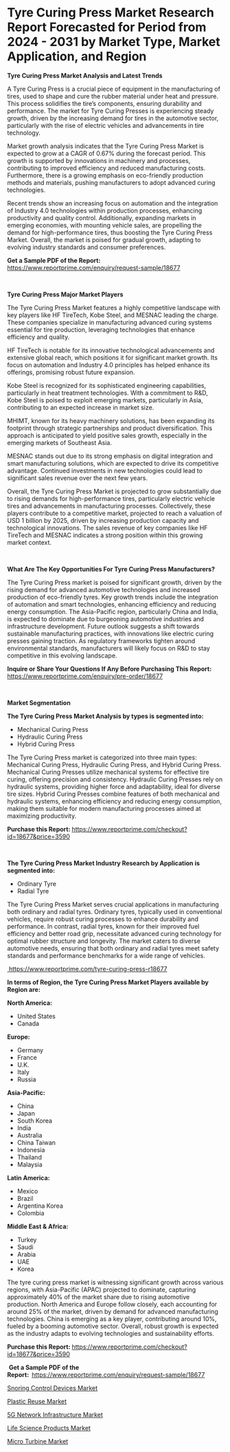 <p><h1>Tyre Curing Press Market Research Report Forecasted for Period from 2024 -  2031 by Market Type, Market Application, and Region</h1></p><p><strong>Tyre Curing Press Market Analysis and Latest Trends</strong></p>
<p><p>A Tyre Curing Press is a crucial piece of equipment in the manufacturing of tires, used to shape and cure the rubber material under heat and pressure. This process solidifies the tire’s components, ensuring durability and performance. The market for Tyre Curing Presses is experiencing steady growth, driven by the increasing demand for tires in the automotive sector, particularly with the rise of electric vehicles and advancements in tire technology.</p><p>Market growth analysis indicates that the Tyre Curing Press Market is expected to grow at a CAGR of 0.67% during the forecast period. This growth is supported by innovations in machinery and processes, contributing to improved efficiency and reduced manufacturing costs. Furthermore, there is a growing emphasis on eco-friendly production methods and materials, pushing manufacturers to adopt advanced curing technologies.</p><p>Recent trends show an increasing focus on automation and the integration of Industry 4.0 technologies within production processes, enhancing productivity and quality control. Additionally, expanding markets in emerging economies, with mounting vehicle sales, are propelling the demand for high-performance tires, thus boosting the Tyre Curing Press Market. Overall, the market is poised for gradual growth, adapting to evolving industry standards and consumer preferences.</p></p>
<p><strong>Get a Sample PDF of the Report:&nbsp;</strong> <a href="https://www.reportprime.com/enquiry/request-sample/18677?utm_campaign=118&utm_medium=2&utm_source=Github&utm_content=ia&utm_term=21112024&utm_id=tyre-curing-press">https://www.reportprime.com/enquiry/request-sample/18677</a></p>
<p>&nbsp;</p>
<p><strong>Tyre Curing Press Major Market Players</strong></p>
<p><p>The Tyre Curing Press Market features a highly competitive landscape with key players like HF TireTech, Kobe Steel, and MESNAC leading the charge. These companies specialize in manufacturing advanced curing systems essential for tire production, leveraging technologies that enhance efficiency and quality.</p><p>HF TireTech is notable for its innovative technological advancements and extensive global reach, which positions it for significant market growth. Its focus on automation and Industry 4.0 principles has helped enhance its offerings, promising robust future expansion.</p><p>Kobe Steel is recognized for its sophisticated engineering capabilities, particularly in heat treatment technologies. With a commitment to R&D, Kobe Steel is poised to exploit emerging markets, particularly in Asia, contributing to an expected increase in market size.</p><p>MHIMT, known for its heavy machinery solutions, has been expanding its footprint through strategic partnerships and product diversification. This approach is anticipated to yield positive sales growth, especially in the emerging markets of Southeast Asia.</p><p>MESNAC stands out due to its strong emphasis on digital integration and smart manufacturing solutions, which are expected to drive its competitive advantage. Continued investments in new technologies could lead to significant sales revenue over the next few years.</p><p>Overall, the Tyre Curing Press Market is projected to grow substantially due to rising demands for high-performance tires, particularly electric vehicle tires and advancements in manufacturing processes. Collectively, these players contribute to a competitive market, projected to reach a valuation of USD 1 billion by 2025, driven by increasing production capacity and technological innovations. The sales revenue of key companies like HF TireTech and MESNAC indicates a strong position within this growing market context.</p></p>
<p>&nbsp;</p>
<p><strong>What Are The Key Opportunities For Tyre Curing Press Manufacturers?</strong></p>
<p><p>The Tyre Curing Press market is poised for significant growth, driven by the rising demand for advanced automotive technologies and increased production of eco-friendly tyres. Key growth trends include the integration of automation and smart technologies, enhancing efficiency and reducing energy consumption. The Asia-Pacific region, particularly China and India, is expected to dominate due to burgeoning automotive industries and infrastructure development. Future outlook suggests a shift towards sustainable manufacturing practices, with innovations like electric curing presses gaining traction. As regulatory frameworks tighten around environmental standards, manufacturers will likely focus on R&D to stay competitive in this evolving landscape.</p></p>
<p><strong>Inquire or Share Your Questions If Any Before Purchasing This Report:</strong> <a href="https://www.reportprime.com/enquiry/pre-order/18677?utm_campaign=118&utm_medium=2&utm_source=Github&utm_content=ia&utm_term=21112024&utm_id=tyre-curing-press">https://www.reportprime.com/enquiry/pre-order/18677</a></p>
<p>&nbsp;</p>
<p><strong>Market Segmentation</strong></p>
<p><strong>The Tyre Curing Press Market Analysis by types is segmented into:</strong></p>
<p><ul><li>Mechanical Curing Press</li><li>Hydraulic Curing Press</li><li>Hybrid Curing Press</li></ul></p>
<p><p>The Tyre Curing Press market is categorized into three main types: Mechanical Curing Press, Hydraulic Curing Press, and Hybrid Curing Press. Mechanical Curing Presses utilize mechanical systems for effective tire curing, offering precision and consistency. Hydraulic Curing Presses rely on hydraulic systems, providing higher force and adaptability, ideal for diverse tire sizes. Hybrid Curing Presses combine features of both mechanical and hydraulic systems, enhancing efficiency and reducing energy consumption, making them suitable for modern manufacturing processes aimed at maximizing productivity.</p></p>
<p><strong>Purchase this Report:&nbsp;</strong><a href="https://www.reportprime.com/checkout?id=18677&price=3590&utm_campaign=118&utm_medium=2&utm_source=Github&utm_content=ia&utm_term=21112024&utm_id=tyre-curing-press">https://www.reportprime.com/checkout?id=18677&price=3590</a></p>
<p>&nbsp;</p>
<p><strong>The Tyre Curing Press Market Industry Research by Application is segmented into:</strong></p>
<p><ul><li>Ordinary Tyre</li><li>Radial Tyre</li></ul></p>
<p><p>The Tyre Curing Press Market serves crucial applications in manufacturing both ordinary and radial tyres. Ordinary tyres, typically used in conventional vehicles, require robust curing processes to enhance durability and performance. In contrast, radial tyres, known for their improved fuel efficiency and better road grip, necessitate advanced curing technology for optimal rubber structure and longevity. The market caters to diverse automotive needs, ensuring that both ordinary and radial tyres meet safety standards and performance benchmarks for a wide range of vehicles.</p></p>
<p><a href="https://www.reportprime.com/tyre-curing-press-r18677?utm_campaign=118&utm_medium=2&utm_source=Github&utm_content=ia&utm_term=21112024&utm_id=tyre-curing-press">&nbsp;https://www.reportprime.com/tyre-curing-press-r18677</a></p>
<p><strong>In terms of Region, the Tyre Curing Press Market Players available by Region are:</strong></p>
<p>
    <p> <strong> North America: </strong>
        <ul>
            <li>United States</li>
            <li>Canada</li>
        </ul>
        </p> 
    <p> <strong> Europe: </strong>
        <ul>
            <li>Germany</li>
            <li>France</li>
            <li>U.K.</li>
            <li>Italy</li>
            <li>Russia</li>
        </ul>
        </p> 
    <p> <strong> Asia-Pacific: </strong>
        <ul>
            <li>China</li>
            <li>Japan</li>
            <li>South Korea</li>
            <li>India</li>
            <li>Australia</li>
            <li>China Taiwan</li>
            <li>Indonesia</li>
            <li>Thailand</li>
            <li>Malaysia</li>
        </ul>
        </p> 
    <p> <strong> Latin America: </strong>
        <ul>
            <li>Mexico</li>
            <li>Brazil</li>
            <li>Argentina Korea</li>
            <li>Colombia</li>
        </ul>
        </p> 
    <p> <strong> Middle East & Africa: </strong>
        <ul>
            <li>Turkey</li>
            <li>Saudi</li>
            <li>Arabia</li>
            <li>UAE</li>
            <li>Korea</li>
        </ul>
    </p>
    </p>
<p><p>The tyre curing press market is witnessing significant growth across various regions, with Asia-Pacific (APAC) projected to dominate, capturing approximately 40% of the market share due to rising automotive production. North America and Europe follow closely, each accounting for around 25% of the market, driven by demand for advanced manufacturing technologies. China is emerging as a key player, contributing around 10%, fueled by a booming automotive sector. Overall, robust growth is expected as the industry adapts to evolving technologies and sustainability efforts.</p></p>
<p><strong>Purchase this Report: </strong><a href="https://www.reportprime.com/checkout?id=18677&price=3590&utm_campaign=118&utm_medium=2&utm_source=Github&utm_content=ia&utm_term=21112024&utm_id=tyre-curing-press">https://www.reportprime.com/checkout?id=18677&price=3590</a></p>
<p>&nbsp;<strong>Get a Sample PDF of the Report:&nbsp;&nbsp;</strong><a href="https://www.reportprime.com/enquiry/request-sample/18677?utm_campaign=118&utm_medium=2&utm_source=Github&utm_content=ia&utm_term=21112024&utm_id=tyre-curing-press">https://www.reportprime.com/enquiry/request-sample/18677</a></p>
<p><strong></strong></p>
<p><p><a href="https://issuu.com/reportprime-2/docs/snoring-control-devices-market-size_305085c25401f1?utm_campaign=118&utm_medium=2&utm_source=Github&utm_content=ia&utm_term=21112024&utm_id=tyre-curing-press">Snoring Control Devices Market</a></p><p><a href="https://www.linkedin.com/pulse/comprehensive-plastic-reuse-market-study-projected-growth-cl54e?utm_campaign=118&utm_medium=2&utm_source=Github&utm_content=ia&utm_term=21112024&utm_id=tyre-curing-press">Plastic Reuse Market</a></p><p><a href="https://www.linkedin.com/pulse/analyzing-5g-network-infrastructure-market-expected-cagr-xmvqe?utm_campaign=118&utm_medium=2&utm_source=Github&utm_content=ia&utm_term=21112024&utm_id=tyre-curing-press">5G Network Infrastructure Market</a></p><p><a href="https://issuu.com/reportprime-2/docs/life-science-products-market-size-2_1e462b413dfe25?utm_campaign=118&utm_medium=2&utm_source=Github&utm_content=ia&utm_term=21112024&utm_id=tyre-curing-press">Life Science Products Market</a></p><p><a href="https://github.com/dringals/Market-Research-Report-List-6/blob/main/micro-turbine-market.md?utm_campaign=118&utm_medium=2&utm_source=Github&utm_content=ia&utm_term=21112024&utm_id=tyre-curing-press">Micro Turbine Market</a></p></p>